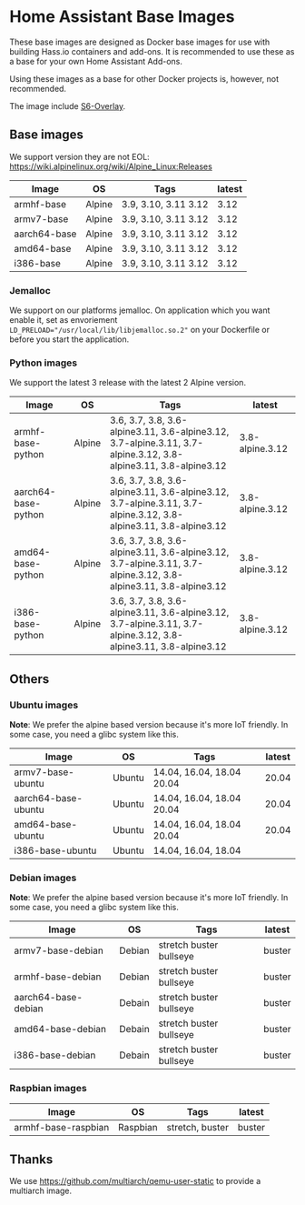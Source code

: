 # Home Assistant Base Images

These base images are designed as Docker base images for use with building Hass.io containers and add-ons.
It is recommended to use these as a base for your own Home Assistant Add-ons. 

Using these images as a base for other Docker projects is, however, not recommended.

The image include [S6-Overlay](https://github.com/just-containers/s6-overlay).

## Base images

We support version they are not EOL: https://wiki.alpinelinux.org/wiki/Alpine_Linux:Releases

| Image | OS | Tags | latest |
|-------|----|------|--------|
| armhf-base | Alpine | 3.9, 3.10, 3.11 3.12 | 3.12 |
| armv7-base | Alpine | 3.9, 3.10, 3.11 3.12 | 3.12 |
| aarch64-base | Alpine | 3.9, 3.10, 3.11 3.12 | 3.12 |
| amd64-base | Alpine | 3.9, 3.10, 3.11 3.12 | 3.12 |
| i386-base | Alpine | 3.9, 3.10, 3.11 3.12 | 3.12 |

### Jemalloc

We support on our platforms jemalloc. On application which you want enable it, set as envoriement `LD_PRELOAD="/usr/local/lib/libjemalloc.so.2"` on your Dockerfile or before you start the application.

### Python images

We support the latest 3 release with the latest 2 Alpine version.

| Image | OS | Tags | latest |
|-------|----|------|--------|
| armhf-base-python | Alpine | 3.6, 3.7, 3.8, 3.6-alpine3.11, 3.6-alpine3.12, 3.7-alpine.3.11, 3.7-alpine.3.12, 3.8-alpine3.11, 3.8-alpine3.12 | 3.8-alpine.3.12 |
| aarch64-base-python | Alpine | 3.6, 3.7, 3.8, 3.6-alpine3.11, 3.6-alpine3.12, 3.7-alpine.3.11, 3.7-alpine.3.12, 3.8-alpine3.11, 3.8-alpine3.12 | 3.8-alpine.3.12 |
| amd64-base-python | Alpine | 3.6, 3.7, 3.8, 3.6-alpine3.11, 3.6-alpine3.12, 3.7-alpine.3.11, 3.7-alpine.3.12, 3.8-alpine3.11, 3.8-alpine3.12 | 3.8-alpine.3.12 |
| i386-base-python | Alpine | 3.6, 3.7, 3.8, 3.6-alpine3.11, 3.6-alpine3.12, 3.7-alpine.3.11, 3.7-alpine.3.12, 3.8-alpine3.11, 3.8-alpine3.12 | 3.8-alpine.3.12 |

## Others

### Ubuntu images

**Note**: We prefer the alpine based version because it's more IoT friendly. In some case, you need a glibc system like this.

| Image | OS | Tags | latest |
|-------|----|------|--------|
| armv7-base-ubuntu | Ubuntu | 14.04, 16.04, 18.04 20.04 | 20.04 |
| aarch64-base-ubuntu | Ubuntu | 14.04, 16.04, 18.04 20.04 | 20.04 |
| amd64-base-ubuntu | Ubuntu | 14.04, 16.04, 18.04 20.04 | 20.04 |
| i386-base-ubuntu | Ubuntu | 14.04, 16.04, 18.04 | |

### Debian images

**Note**: We prefer the alpine based version because it's more IoT friendly. In some case, you need a glibc system like this.

| Image | OS | Tags | latest |
|-------|----|------|--------|
| armv7-base-debian | Debian | stretch buster bullseye | buster |
| armhf-base-debian | Debian | stretch buster bullseye | buster |
| aarch64-base-debian | Debain | stretch buster bullseye | buster |
| amd64-base-debian | Debain | stretch buster bullseye | buster |
| i386-base-debian | Debain | stretch buster bullseye | buster |

### Raspbian images

| Image | OS | Tags | latest |
|-------|----|------|--------|
| armhf-base-raspbian | Raspbian | stretch, buster | buster |

## Thanks

We use https://github.com/multiarch/qemu-user-static to provide a multiarch image.
